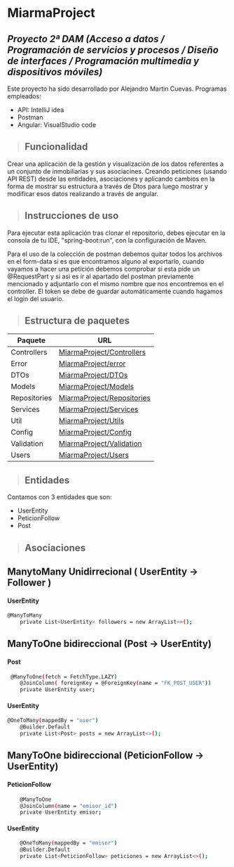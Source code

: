 # MiarmaProject
## _Proyecto 2ª DAM (Acceso a datos / Programación de servicios y procesos / Diseño de interfaces / Programación multimedia y dispositivos móviles)_

Este proyecto ha sido desarrollado por Alejandro Martin Cuevas.
Programas empleados:

- API: IntelliJ idea
- Postman
- Angular: VisualStudio code

>## Funcionalidad
  Crear una aplicación de la gestión y visualización de los datos referentes a un conjunto de inmobiliarias y sus asociacines.
  Creando peticiones (usando API REST) desde las entidades, asociaciones y aplicando cambios en la forma de mostrar su estructura a través de Dtos para luego mostrar y modificar esos datos realizando a través de angular.
  
>## Instrucciones de uso
Para ejecutar esta aplicación tras clonar el repositorio, debes ejecutar en la consola de tu IDE, "spring-boot:run", con la configuración de Maven.

Para el uso de la colección de postman debemos quitar todos los archivos en el form-data si es que encontramos alguno al exportarlo, cuando vayamos a hacer una petición debemos comprobar si esta pide un @RequestPart y si asi es ir al apartado del postman previamente mencionado y adjuntarlo con el mismo nombre que nos encontremos en el controller. El token se debe de guardar automáticamente cuando hagamos el login del usuario. 


>## Estructura de paquetes
| Paquete | URL |
| ------ | ------ |
| Controllers | [MiarmaProject/Controllers](https://github.com/alejandrosalesianos/MiarmaProject/tree/master/MiarmaProject/src/main/java/com/salesianostriana/edu/MiarmaProject/controllers) |
| Error | [MiarmaProject/error](https://github.com/alejandrosalesianos/MiarmaProject/tree/master/MiarmaProject/src/main/java/com/salesianostriana/edu/MiarmaProject/error) |
| DTOs | [MiarmaProject/DTOs](https://github.com/alejandrosalesianos/MiarmaProject/tree/master/MiarmaProject/src/main/java/com/salesianostriana/edu/MiarmaProject/model/dto) |
| Models | [MiarmaProject/Models](https://github.com/alejandrosalesianos/MiarmaProject/tree/master/MiarmaProject/src/main/java/com/salesianostriana/edu/MiarmaProject/model) |
| Repositories | [MiarmaProject/Repositories](https://github.com/alejandrosalesianos/MiarmaProject/tree/master/MiarmaProject/src/main/java/com/salesianostriana/edu/MiarmaProject/repositories)
| Services | [MiarmaProject/Services](https://github.com/alejandrosalesianos/MiarmaProject/tree/master/MiarmaProject/src/main/java/com/salesianostriana/edu/MiarmaProject/services)
| Util | [MiarmaProject/Utils](https://github.com/alejandrosalesianos/MiarmaProject/tree/master/MiarmaProject/src/main/java/com/salesianostriana/edu/MiarmaProject/utils)
| Config | [MiarmaProject/Config](https://github.com/alejandrosalesianos/MiarmaProject/tree/master/MiarmaProject/src/main/java/com/salesianostriana/edu/MiarmaProject/config)
| Validation | [MiarmaProject/Validation](https://github.com/alejandrosalesianos/MiarmaProject/tree/master/MiarmaProject/src/main/java/com/salesianostriana/edu/MiarmaProject/validation) |
| Users | [MiarmaProject/Users](https://github.com/alejandrosalesianos/MiarmaProject/tree/master/MiarmaProject/src/main/java/com/salesianostriana/edu/MiarmaProject/users) |

>## Entidades
  Contamos con 3 entidades que son:
  - UserEntity
  - PeticionFollow
  - Post

  
>## Asociaciones
## ManytoMany Unidirrecional ( UserEntity -> Follower )

#### UserEntity
```sh
@ManyToMany
    private List<UserEntity> followers = new ArrayList<>();
```
## ManyToOne bidireccional (Post -> UserEntity)
#### Post
```sh
 @ManyToOne(fetch = FetchType.LAZY)
    @JoinColumn( foreignKey = @ForeignKey(name = "FK_POST_USER"))
    private UserEntity user;   
```
#### UserEntity
```sh
@OneToMany(mappedBy = "user")
    @Builder.Default
    private List<Post> posts = new ArrayList<>();
```

## ManyToOne bidireccional (PeticionFollow -> UserEntity)
#### PeticionFollow
```sh
    @ManyToOne
    @JoinColumn(name = "emisor_id")
    private UserEntity emisor;
```
#### UserEntity
```sh
    @OneToMany(mappedBy = "emisor")
    @Builder.Default
    private List<PeticionFollow> peticiones = new ArrayList<>();
```
